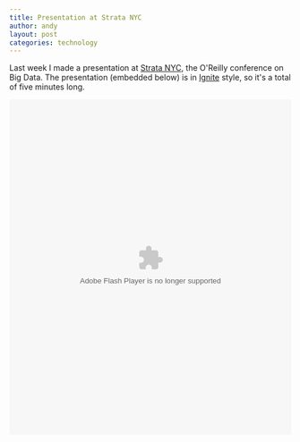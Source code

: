 ```yaml
---
title: Presentation at Strata NYC
author: andy
layout: post
categories: technology
---
```


Last week I made a presentation at [Strata NYC](http://strataconf.com/ny), the O'Reilly conference on Big Data. The presentation (embedded below) is in [Ignite](http://en.wikipedia.org/wiki/Ignite_(event)) style, so it's a total of five minutes long.

<div class="wide">
    <object id="doc_81404" name="doc_81404" height="600" width="100%" type="application/x-shockwave-flash" data="http://d1.scribdassets.com/ScribdViewer.swf" style="outline:none;">
        <param name="movie" value="http://d1.scribdassets.com/ScribdViewer.swf" />
        <param name="wmode" value="opaque" />
        <param name="bgcolor" value="#ffffff" />
        <param name="allowFullScreen" value="true" />
        <param name="allowScriptAccess" value="always"/>
        <param name="FlashVars" value="document_id=65921349&access_key=key-25stsxodjqtj97mcq0dl&page=1&viewMode=slideshow" />
        <embed id="doc_81404" name="doc_81404" src="http://d1.scribdassets.com/ScribdViewer.swf?document_id=65921349&access_key=key-25stsxodjqtj97mcq0dl&page=1&viewMode=slideshow" type="application/x-shockwave-flash" allowscriptaccess="always" allowfullscreen="true" height="600" width="100%" wmode="opaque" bgcolor="#ffffff"></embed>
    </object>
</div>
